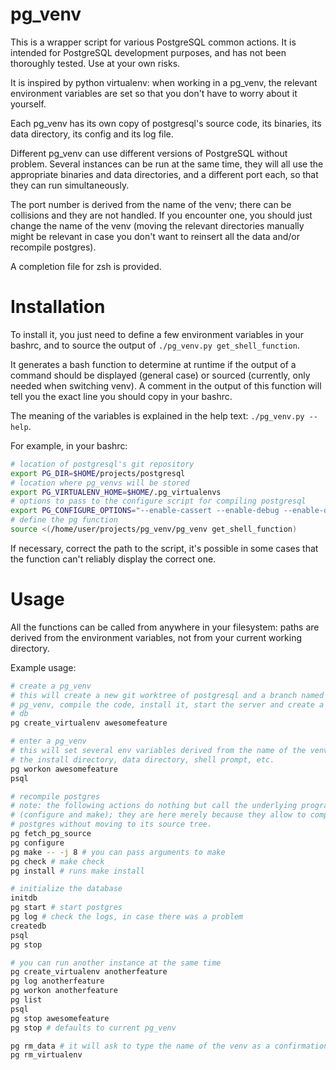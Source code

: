# pg\_venv

This is a wrapper script for various PostgreSQL common actions.
It is intended for PostgreSQL development purposes, and has not been thoroughly
tested. Use at your own risks.

It is inspired by python virtualenv: when working in a pg\_venv, the relevant
environment variables are set so that you don't have to worry about it
yourself.

Each pg\_venv has its own copy of postgresql's source code, its binaries, its
data directory, its config and its log file.

Different pg\_venv can use different versions of PostgreSQL without problem.
Several instances can be run at the same time, they will all use the appropriate
binaries and data directories, and a different port each, so that they can run
simultaneously.

The port number is derived from the name of the venv; there can be collisions
and they are not handled. If you encounter one, you should just change the name
of the venv (moving the relevant directories manually might be relevant in case
you don't want to reinsert all the data and/or recompile postgres).

A completion file for zsh is provided.

# Installation

To install it, you just need to define a few environment variables in your
bashrc, and to source the output of `./pg_venv.py get_shell_function`.

It generates a bash function to determine at runtime if the output of a command
should be displayed (general case) or sourced (currently, only needed when
switching venv). A comment in the output of this function will tell you the
exact line you should copy in your bashrc.

The meaning of the variables is explained in the help text: `./pg_venv.py
--help`.

For example, in your bashrc:

```sh
# location of postgresql's git repository
export PG_DIR=$HOME/projects/postgresql
# location where pg_venvs will be stored
export PG_VIRTUALENV_HOME=$HOME/.pg_virtualenvs
# options to pass to the configure script for compiling postgresql
export PG_CONFIGURE_OPTIONS="--enable-cassert --enable-debug --enable-depend"
# define the pg function
source <(/home/user/projects/pg_venv/pg_venv get_shell_function)
```

If necessary, correct the path to the script, it's possible in some cases that
the function can't reliably display the correct one.

# Usage

All the functions can be called from anywhere in your filesystem: paths are
derived from the environment variables, not from your current working directory.

Example usage:

```sh
# create a pg_venv
# this will create a new git worktree of postgresql and a branch named after your 
# pg_venv, compile the code, install it, start the server and create a
# db
pg create_virtualenv awesomefeature

# enter a pg_venv
# this will set several env variables derived from the name of the venv, e.g.
# the install directory, data directory, shell prompt, etc.
pg workon awesomefeature
psql

# recompile postgres
# note: the following actions do nothing but call the underlying programs
# (configure and make); they are here merely because they allow to compile
# postgres without moving to its source tree.
pg fetch_pg_source
pg configure
pg make -- -j 8 # you can pass arguments to make
pg check # make check
pg install # runs make install

# initialize the database
initdb
pg start # start postgres
pg log # check the logs, in case there was a problem
createdb
psql
pg stop

# you can run another instance at the same time
pg create_virtualenv anotherfeature
pg log anotherfeature
pg workon anotherfeature
pg list
psql
pg stop awesomefeature
pg stop # defaults to current pg_venv

pg rm_data # it will ask to type the name of the venv as a confirmation
pg rm_virtualenv
```
